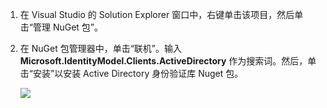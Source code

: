 1. 在 Visual Studio 的 Solution Explorer 窗口中，右键单击该项目，然后单击“管理 NuGet 包”。

2. 在 NuGet 包管理器中，单击“联机”。输入 **Microsoft.IdentityModel.Clients.ActiveDirectory** 作为搜索词。然后，单击“安装”以安装 Active Directory 身份验证库 Nuget 包。

    ![](./media/mobile-services-dotnet-adal-install-nuget/mobile-services-adal-nuget-package.png)

<!---HONumber=71-->